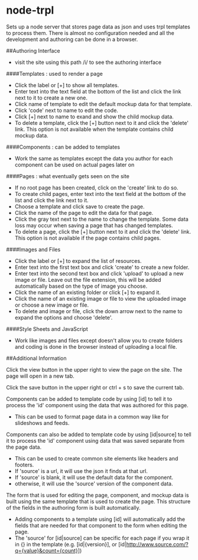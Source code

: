 node-trpl
=========

Sets up a node server that stores page data as json and uses trpl templates to process them.  There is almost no configuration needed and all the development and authoring can be done in a browser.

##Authoring Interface
- visit the site using this path /i/ to see the authoring interface

####Templates : used to render a page
- Click the label or [+] to show all templates.
- Enter text into the text field at the bottom of the list and click the link next to it to create a new one.
- Click name of template to edit the default mockup data for that template.
- Click 'code' next to name to edit the code.
- Click [+] next to name to exand and show the child mockup data.
- To delete a template, click the [+] button next to it and click the 'delete' link.  This option is not available when the template contains child mockup data.

####Components : can be added to templates
- Work the same as templates except the data you author for each component can be used on actual pages later on

####Pages : what eventually gets seen on the site
- If no root page has been created, click on the 'create' link to do so.
- To create child pages, enter text into the text field at the bottom of the list and click the link next to it.
- Choose a template and click save to create the page.
- Click the name of the page to edit the data for that page.
- Click the gray text next to the name to change the template.  Some data loss may occur when saving a page that has changed templates.
- To delete a page, click the [+] button next to it and click the 'delete' link.  This option is not available if the page contains child pages.

####Images and Files
- Click the label or [+] to expand the list of resources.
- Enter text into the first text box and click 'create' to create a new folder.
- Enter text into the second text box and click 'upload' to upload a new image or file.  Leave out the file extension, this will be added automatically based on the type of image you choose.
- Click the name of an existing folder or click [+] to expand it.
- Click the name of an existing image or file to view the uploaded image or choose a new image or file.
- To delete and image or file, click the down arrow next to the name to expand the options and choose 'delete'.

####Style Sheets and JavaScript
- Work like images and files except doesn't allow you to create folders and coding is done in the browser instead of uploading a local file.

##Additional Information

Click the view button in the upper right to view the page on the site.  The page will open in a new tab.

Click the save button in the upper right or ctrl + s to save the current tab.

Components can be added to template code by using [id] to tell it to process the 'id' component using the data that was authored for this page.
- This can be used to format page data in a common way like for slideshows and feeds.

Components can also be added to template code by using [id|source] to tell it to process the 'id' component using data that was saved separate from the page data.
- This can be used to create common site elements like headers and footers.
- If 'source' is a url, it will use the json it finds at that url.
- If 'source' is blank, it will use the default data for the component.
- otherwise, it will use the 'source' version of the component data.

The form that is used for editing the page, component, and mockup data is built using the same template that is used to create the page.  This structure of the fields in the authoring form is built automatically.
- Adding components to a template using [id] will automatically add the fields that are needed for that component to the form when editing the page.
- The 'source' for [id|source] can be specific for each page if you wrap it in {} in the template (e.g. [id|{version}], or [id|http://www.source.com/?q={value}&count={count}])
